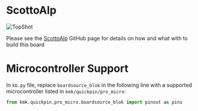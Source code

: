 # ScottoAlp

![TopShot](https://user-images.githubusercontent.com/8194147/193963094-ce0f174d-f67c-4a15-81d4-05b264ef2b11.jpg)

Please see the [ScottoAlp](https://github.com/joe-scotto/scottokeebs/tree/main/ScottoAlp) GitHub page for details on how and what with to build this board

# Microcontroller Support

In `kb.py` file, replace `boardsource_blok` in the following line with a supported microcontroller listed in `kmk/quickpin/pro_micro`:

```python
from kmk.quickpin.pro_micro.boardsource_blok import pinout as pins
```
